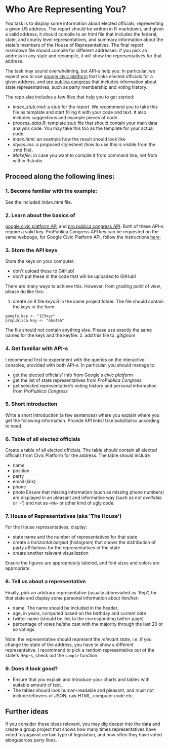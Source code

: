 # Who Are Representing You?


You task is to display some information about elected officials,
representing a given US address.  The report should be written in
R-markdown, and given a valid address, it should compile to an html
file that includes the federal, state, and county level
representatives, and summary information about the state's members of
the House of Representatives.  The final report markdown file should
compile for different addresses: if you pick an address in any state
and recompile, it will show the representatives for that address.

The task may sound overwhelming, but API-s help you.  In particular,
we expect you to use
[google civic platform](https://developers.google.com/civic-information/)
that links elected officials for a given address, and
[pro publica congress](https://www.propublica.org/datastore/api/propublica-congress-api)
that includes information about state representatives, such as party
membership and voting history.

The repo also includes a few files that help you to get started:
* _index\_stub.rmd_: a stub for the report.  We recommend you to take
  this file as template and start filling it with your code and text.
  It also includes suggestions and example pieces of code.
* _process\_data.R_: template stub file that should contain your main
  data analysis code.  You may take this too as the template for your
  actual code.
* _index.html_: an example how the result should look like
* _styles.css_: a proposed stylesheet (how to use this is visible from
  the .rmd file).
* _Makefile_: in case you want to compile it from command line, not
  from within Rstudio.
  

## Proceed along the following lines:

### 1. Become familiar with the example:

See the included _index.html_ file.

### 2. Learn about the basics of
[google civic platform API](https://developers.google.com/civic-information/)
and 
[pro publica congress API](https://www.propublica.org/datastore/api/propublica-congress-api). Both
of these API-s require a valid key.  ProPublica Congress API key
can be requested on the same webpage, for Google Civic Platform
API, follow the instructions
[here](https://support.google.com/cloud/answer/6158862).

### 3. Store the API keys

Store the keys on your computer:
* don't upload these to GitHub!
* don't put these in the code that will be uploaded to GitHub!

There are many ways to achieve this.  However, from grading point of
view, please do like this:
1. create an R file _keys.R_ in the same project folder.  The file
   should contain the keys in the form:  

```
google.key <- "123xyz"
propublica.key <- "abc456"
```
   The file should not contain anything else.  Please use exactly the
   same names for the keys and the keyfile.
2. add this file to _.gitignore_


### 4. Get familiar with API-s

I recommend first to experiment with the queries on the interactive
consoles, provided with both API-s.  In particular, you should manage
to: 
* get the elected officials' info from Google's _civic platform_
* get the list of state representatives from _ProPublica Congress_
* get selected representative's voting history and personal
  information from _ProPublica Congress_
  

### 5. Short introduction

Write a short introduction (a few sentences) where you explain where
you get the following information.  Provide API links!  Use
bold/italics according to need.
  

### 6. Table of all elected officials 

Create a table of all elected officials.
The table should contain all elected officials from Civic Platform for
the address. The table should include
* name
* position
* party
* email (link)
* phone
* photo
Ensure that missing information (such as missing phone numbers) are
displayed in an pleasant and informative way (such as _not available_
or '-') and not as `<NA>` or other kind of ugly code.

### 7. House of Representatives (aka 'The House')

For the House representatives, display:
* state name and the number of representatives for that state
* create a _horizontal barplot_ (histogram) that shows the
  distribution of party affiliations for the
  representatives of the state
* create another relevant visualization

Ensure the figures are appropriately labeled, and font sizes and colors
are appropriate.


### 8. Tell us about a representative

Finally, pick an arbitrary representative (usually abbreviated as 'Rep') for that state and display some personal information
about him/her:
* name.  The name should be included in the header.
* age, in years, computed based on the birthday and current date
* twitter name (should be link to the corresponding twitter page)
* percentage of votes he/she cast with the majority through the last
  20 or so votings.

Note: the representative should represent the _relevant state_,
i.e. if you change the state of the address, you have to show a
different representative.  I recommend to pick a random representative
out of the state's Rep-s, check out the `sample` function.


### 9. Does it look good?

* Ensure that you explain and introduce your charts and tables with
  suitable amount of text.
* The tables should look human-readable and pleasant, and must not
  include leftovers of JSON, raw HTML, computer code etc.


## Further ideas

If you consider these ideas relevant, you may dig deeper into the data
and create a group project that shows how many times representatives
have voted for/against certain type of legislation, and how often they
have voted along/across party lines.

